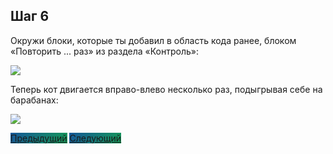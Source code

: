 ## Шаг 6

Окружи блоки, которые ты добавил в область кода ранее, блоком «Повторить ... раз» из раздела «Контроль»:

<img src="/scratchtutorial/gifs/6.gif">

Теперь кот двигается вправо-влево несколько раз, подыгрывая себе на барабанах:

<img src="/scratchtutorial/gifs/result1.gif">

<a href="/scratchtutorial/5.html" class="btn" style="background-color: #159957; background-image: linear-gradient(120deg, #155799, #159957);">Предыдущий</a> <a href="/scratchtutorial/7.html" class="btn" style="background-color: #159957; background-image: linear-gradient(120deg, #155799, #159957);">Следующий</a>
